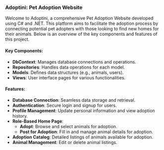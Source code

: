 ### Adoptini: Pet Adoption Website

Welcome to Adoptini, a comprehensive Pet Adoption Website developed using C# and .NET. This platform aims to facilitate the adoption process by connecting potential pet adopters with those looking to find new homes for their animals. Below is an overview of the key components and features of this project.

#### Key Components:

- **DbContext**: Manages database connections and operations.
- **Repositories**: Handles data operations for each model.
- **Models**: Defines data structures (e.g., animals, users).
- **Views**: User interface pages for various functionalities.

#### Features:

- **Database Connection**: Seamless data storage and retrieval.
- **Authentication**: Secure login and signup for users.
- **Profile Management**: Update personal information and view adoption history.
- **Role-Based Home Page**: 
  - **Adopt**: Browse and select animals for adoption.
  - **Post for Adoption**: Fill in and manage animal details for adoption.
- **Adoption Catalog**: Detailed listings of animals available for adoption.
- **Animal Management**: Edit or delete animal listings.

